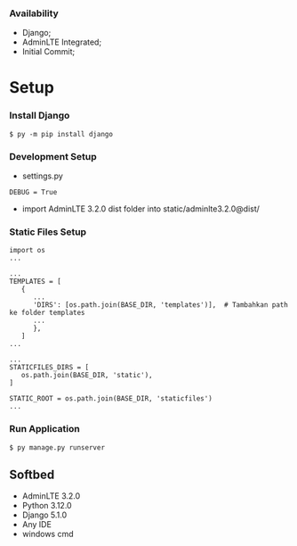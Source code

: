 ### Availability

- Django;
- AdminLTE Integrated;
- Initial Commit;

# Setup

### Install Django
`$ py -m pip install django`

### Development Setup
+ settings.py
```
DEBUG = True
```

+ import AdminLTE 3.2.0 dist folder into static/adminlte3.2.0@dist/

### Static Files Setup
```
import os
...

...
TEMPLATES = [
   {
      ...
      'DIRS': [os.path.join(BASE_DIR, 'templates')],  # Tambahkan path ke folder templates
      ...
      },
   ]
...

...
STATICFILES_DIRS = [
   os.path.join(BASE_DIR, 'static'),
]

STATIC_ROOT = os.path.join(BASE_DIR, 'staticfiles')
...

```

### Run Application

`$ py manage.py runserver`

## Softbed
+ AdminLTE 3.2.0
+ Python 3.12.0
+ Django 5.1.0
+ Any IDE
+ windows cmd
